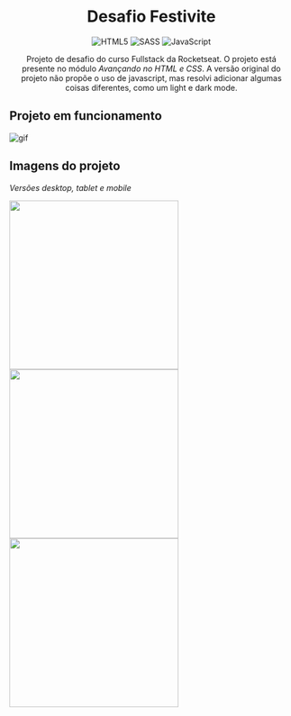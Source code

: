 <h1 align="center">Desafio Festivite</h1>

<div align="center">

![HTML5](https://img.shields.io/badge/html5-%23E34F26.svg?style=for-the-badge&logo=html5&logoColor=white)
![SASS](https://img.shields.io/badge/SASS-hotpink.svg?style=for-the-badge&logo=SASS&logoColor=white)
![JavaScript](https://img.shields.io/badge/javascript-%23323330.svg?style=for-the-badge&logo=javascript&logoColor=%23F7DF1E)
</div>

<p align="center">Projeto de desafio do curso Fullstack da Rocketseat. O projeto está presente no módulo <em>Avançando no HTML e CSS</em>. A versão original do projeto não propõe o uso de javascript, mas resolvi adicionar algumas coisas diferentes, como um light e dark mode.</p>

<h2>Projeto em funcionamento</h2>

![gif](./public/gifs/festivite.gif)

<h2>Imagens do projeto</h2>

<p><em>Versões desktop, tablet e mobile</em></p>

<p float="left">
  <img align="top" width="300px" src="./public/images/desktop.png">
  <img align="top" width="300px" src="./public/images/tablet.png">
  <img width="300px" src="./public/images/mobile.png">
</p>
